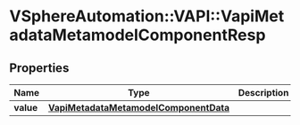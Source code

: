 # VSphereAutomation::VAPI::VapiMetadataMetamodelComponentResp

## Properties
Name | Type | Description | Notes
------------ | ------------- | ------------- | -------------
**value** | [**VapiMetadataMetamodelComponentData**](VapiMetadataMetamodelComponentData.md) |  | 


